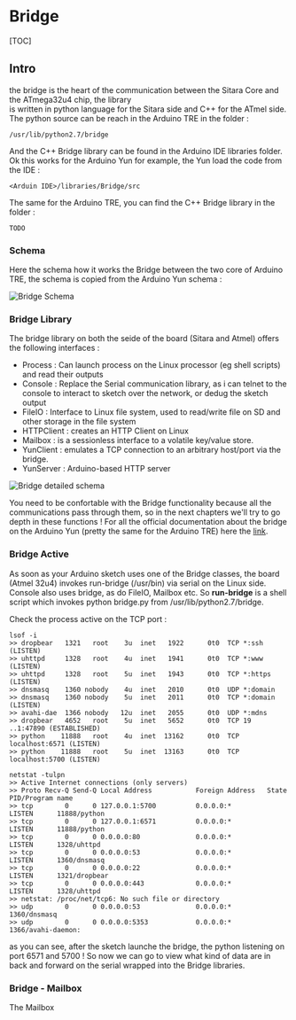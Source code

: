 Bridge 
======
[TOC]

## Intro 
the bridge is the heart of the communication between the Sitara Core and the ATmega32u4 chip, the library  
is written in python language for the Sitara side and C++ for the ATmel side. The python source can be reach in the Arduino TRE in the folder : 

    /usr/lib/python2.7/bridge
    
And the C++ Bridge library can be found in the Arduino IDE libraries folder. Ok this works for the Arduino Yun 
for example, the Yun load the code from the IDE : 

    <Arduin IDE>/libraries/Bridge/src 
    
The same for the Arduino TRE, you can find the C++ Bridge library in the folder : 

    TODO 
    
### Schema 
Here the schema how it works the Bridge between the two core of Arduino TRE, the schema is copied from the 
Arduino Yun schema : 

![Bridge Schema](https://www.arduino.cc/en/uploads/Main/BridgeInShort.png)
    


### Bridge Library 
The bridge library on both the seide of the board (Sitara and Atmel) offers the following interfaces : 

+ Process : Can launch process on the Linux processor (eg shell scripts) and read their outputs
+ Console : Replace the Serial communication library, as i can telnet to the console to interact to sketch over the network, or dedug the sketch output
+ FileIO : Interface to Linux file system, used to read/write file on SD and other storage in the file system
+ HTTPClient : creates an HTTP Client on Linux 
+ Mailbox : is a sessionless interface to a volatile key/value store.
+ YunClient : emulates a TCP connection to an arbitrary host/port via the bridge.
+ YunServer : Arduino-based HTTP server

![Bridge detailed schema](http://googledrive.com/host/0B81i049MUE-9fjV6WkIxQXNQZWRLYzdqSWl2RkJ6MjZPMFJCNGVYVzlLT1lGRkxQTGJmSjQ/schema/arduino-bridge.png)

You need to be confortable with the Bridge functionality because all the communications pass through them, so in the next chapters we'll try to go depth in these functions ! For all the official documentation about the bridge on the Arduino Yun (pretty the same for the Arduino TRE) here the [link][2]. 

### Bridge Active
As soon as your Arduino sketch uses one of the Bridge classes, the board (Atmel 32u4) invokes run-bridge (/usr/bin) via serial on the Linux side. Console also uses bridge, as do FileIO, Mailbox etc. So **run-bridge** is a shell script which invokes python bridge.py from /usr/lib/python2.7/bridge. 

Check the process active on the TCP port : 

    lsof -i 
    >> dropbear   1321   root    3u  inet   1922      0t0  TCP *:ssh (LISTEN)
    >> uhttpd     1328   root    4u  inet   1941      0t0  TCP *:www (LISTEN)
    >> uhttpd     1328   root    5u  inet   1943      0t0  TCP *:https (LISTEN)
    >> dnsmasq    1360 nobody    4u  inet   2010      0t0  UDP *:domain 
    >> dnsmasq    1360 nobody    5u  inet   2011      0t0  TCP *:domain (LISTEN)
    >> avahi-dae  1366 nobody   12u  inet   2055      0t0  UDP *:mdns 
    >> dropbear   4652   root    5u  inet   5652      0t0  TCP 19 ..1:47890 (ESTABLISHED)
    >> python    11888   root    4u  inet  13162      0t0  TCP localhost:6571 (LISTEN)
    >> python    11888   root    5u  inet  13163      0t0  TCP localhost:5700 (LISTEN)
    
    netstat -tulpn
    >> Active Internet connections (only servers)
    >> Proto Recv-Q Send-Q Local Address           Foreign Address   State       PID/Program name    
    >> tcp        0      0 127.0.0.1:5700          0.0.0.0:*         LISTEN      11888/python
    >> tcp        0      0 127.0.0.1:6571          0.0.0.0:*         LISTEN      11888/python
    >> tcp        0      0 0.0.0.0:80              0.0.0.0:*         LISTEN      1328/uhttpd
    >> tcp        0      0 0.0.0.0:53              0.0.0.0:*         LISTEN      1360/dnsmasq
    >> tcp        0      0 0.0.0.0:22              0.0.0.0:*         LISTEN      1321/dropbear
    >> tcp        0      0 0.0.0.0:443             0.0.0.0:*         LISTEN      1328/uhttpd
    >> netstat: /proc/net/tcp6: No such file or directory
    >> udp        0      0 0.0.0.0:53              0.0.0.0:*                     1360/dnsmasq
    >> udp        0      0 0.0.0.0:5353            0.0.0.0:*                     1366/avahi-daemon:
    
as you can see, after the sketch launche the bridge, the python listening on port 6571 and 5700 ! So now we can go to view what kind of data are in back and forward on the serial wrapped into the Bridge libraries. 





### Bridge - Mailbox 
The Mailbox

[2]:https://blog.arduino.cc/2013/09/05/hands-on-the-arduino-yuns-bridge/
